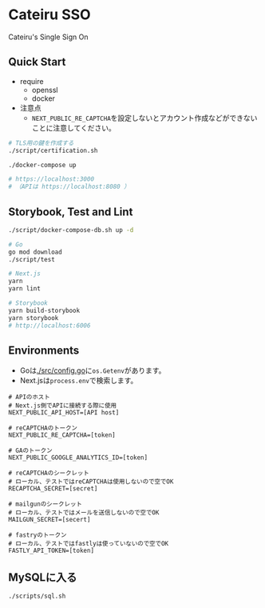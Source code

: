# Cateiru SSO

Cateiru's Single Sign On

## Quick Start

- require
  - openssl
  - docker
- 注意点
  - `NEXT_PUBLIC_RE_CAPTCHA`を設定しないとアカウント作成などができないことに注意してください。

```bash
# TLS用の鍵を作成する
./script/certification.sh

./docker-compose up

# https://localhost:3000
# （APIは https://localhost:8080 ）
```

## Storybook, Test and Lint

```bash
./script/docker-compose-db.sh up -d

# Go
go mod download
./script/test

# Next.js
yarn
yarn lint

# Storybook
yarn build-storybook
yarn storybook
# http://localhost:6006
```

## Environments

- Goは[./src/config.go](./src/config.go)に`os.Getenv`があります。
- Next.jsは`process.env`で検索します。

```env
# APIのホスト
# Next.js側でAPIに接続する際に使用
NEXT_PUBLIC_API_HOST=[API host]

# reCAPTCHAのトークン
NEXT_PUBLIC_RE_CAPTCHA=[token]

# GAのトークン
NEXT_PUBLIC_GOOGLE_ANALYTICS_ID=[token]

# reCAPTCHAのシークレット
# ローカル、テストではreCAPTCHAは使用しないので空でOK
RECAPTCHA_SECRET=[secret]

# mailgunのシークレット
# ローカル、テストではメールを送信しないので空でOK
MAILGUN_SECRET=[secert]

# fastryのトークン
# ローカル、テストではfastlyは使っていないので空でOK
FASTLY_API_TOKEN=[token]
```

## MySQLに入る

```bash
./scripts/sql.sh
```
